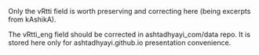 Only the vRtti field is worth preserving and correcting here (being excerpts from kAshikA).

The vRtti_eng field should be corrected in ashtadhyayi_com/data repo. It is stored here only for ashtadhyayi.github.io presentation convenience.